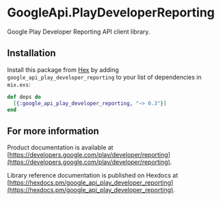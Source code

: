 # GoogleApi.PlayDeveloperReporting

Google Play Developer Reporting API client library.



## Installation

Install this package from [Hex](https://hex.pm) by adding
`google_api_play_developer_reporting` to your list of dependencies in `mix.exs`:

```elixir
def deps do
  [{:google_api_play_developer_reporting, "~> 0.3"}]
end
```

## For more information

Product documentation is available at [https://developers.google.com/play/developer/reporting](https://developers.google.com/play/developer/reporting).

Library reference documentation is published on Hexdocs at
[https://hexdocs.pm/google_api_play_developer_reporting](https://hexdocs.pm/google_api_play_developer_reporting).
